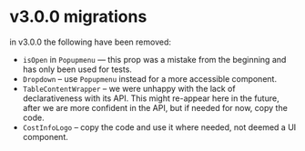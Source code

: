 # v3.0.0 migrations

in v3.0.0 the following have been removed:


* `isOpen` in `Popupmenu` — this prop was a mistake from the beginning and has only been used for tests.
* `Dropdown` – use `Popupmenu` instead for a more accessible component.
* `TableContentWrapper` – we were unhappy with the lack of declarativeness with its API. This might re-appear here in the future, after we are more confident in the API, but if needed for now, copy the code.
* `CostInfoLogo` – copy the code and use it where needed, not deemed a UI component.